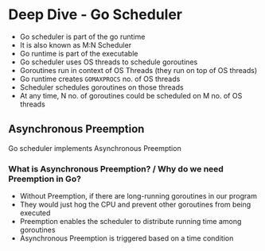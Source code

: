 # Deep Dive - Go Scheduler

- Go scheduler is part of the go runtime
- It is also known as M:N Scheduler
- Go runtime is part of the executable
- Go scheduler uses OS threads to schedule goroutines
- Goroutines run in context of OS Threads (they run on top of OS threads)
- Go runtime creates `GOMAXPROCS` no. of OS threads
- Scheduler schedules goroutines on those threads
- At any time, N no. of goroutines could be scheduled on M no. of OS threads

## Asynchronous Preemption
Go scheduler implements Asynchronous Preemption

### What is Asynchronous Preemption? /  Why do we need Preemption in Go?

- Without Preemption, if there are long-running goroutines in our program
- They would just hog the CPU and prevent other goroutines from being executed
- Preemption enables the scheduler to distribute running time among goroutines
- Asynchronous Preemption is triggered based on a time condition
